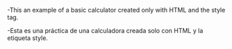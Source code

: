 -This an example of a basic calculator created only with HTML and the style tag.

-Esta es una práctica de una calculadora creada solo con HTML y la etiqueta style.